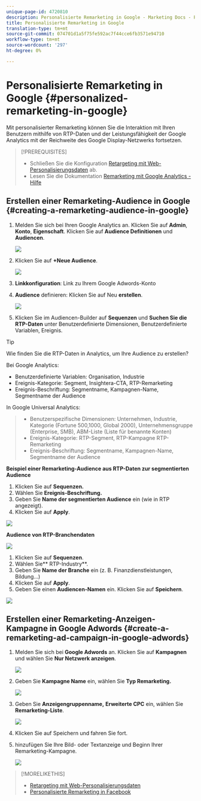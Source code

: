 ```yaml
---
unique-page-id: 4720810
description: Personalisierte Remarketing in Google - Marketing Docs - Produktdokumentation
title: Personalisierte Remarketing in Google
translation-type: tm+mt
source-git-commit: 074701d1a5f75fe592ac7f44cce6fb3571e94710
workflow-type: tm+mt
source-wordcount: '297'
ht-degree: 0%

---
```



# Personalisierte Remarketing in Google {#personalized-remarketing-in-google}

Mit personalisierter Remarketing können Sie die Interaktion mit Ihren Benutzern mithilfe von RTP-Daten und der Leistungsfähigkeit der Google Analytics mit der Reichweite des Google Display-Netzwerks fortsetzen.

>[!PREREQUISITES]
>
>* Schließen Sie die Konfiguration [Retargeting mit Web-Personalisierungsdaten](retargeting-with-web-personalization-data.md) ab.
>* Lesen Sie die Dokumentation [Remarketing mit Google Analytics - Hilfe](https://support.google.com/analytics/topic/2611283?hl=en&amp;ref_topic=3413645)

>



## Erstellen einer Remarketing-Audience in Google {#creating-a-remarketing-audience-in-google}

1. Melden Sie sich bei Ihren Google Analytics an. Klicken Sie auf **Admin**, **Konto**, **Eigenschaft**. Klicken Sie auf **Audience Definitionen** und **Audiencen**.

   ![](assets/remarketing-ga-screenshots.jpg)

1. Klicken Sie auf **+Neue Audience**.

   ![](assets/image2015-1-15-17-3a26-3a40.png)

1. **Linkkonfiguration**: Link zu Ihrem Google Adwords-Konto
1. **Audience** definieren: Klicken Sie auf Neu  **erstellen**.

   ![](assets/image2015-1-15-17-3a32-3a4.png)

1. Klicken Sie im Audiencen-Builder auf **Sequenzen** und **Suchen Sie die RTP-Daten** unter Benutzerdefinierte Dimensionen, Benutzerdefinierte Variablen, Ereignis.

>[!TIP]
>
>Wie finden Sie die RTP-Daten in Analytics, um Ihre Audience zu erstellen?
>
>Bei Google Analytics:
>
>* Benutzerdefinierte Variablen: Organisation, Industrie
>* Ereignis-Kategorie: Segment, Insightera-CTA, RTP-Remarketing
>* Ereignis-Beschriftung: Segmentname, Kampagnen-Name, Segmentname der Audience

>
>
In Google Universal Analytics:
>
>* Benutzerspezifische Dimensionen: Unternehmen, Industrie, Kategorie (Fortune 500,1000, Global 2000), Unternehmensgruppe (Enterprise, SMB), ABM-Liste (Liste für benannte Konten)
>* Ereignis-Kategorie: RTP-Segment, RTP-Kampagne RTP-Remarketing
>* Ereignis-Beschriftung: Segmentname, Kampagnen-Name, Segmentname der Audience

>



**Beispiel einer Remarketing-Audience aus RTP-Daten zur segmentierten Audience**

1. Klicken Sie auf **Sequenzen.**
1. Wählen Sie **Ereignis-Beschriftung.**
1. Geben Sie **Name der segmentierten Audience** ein (wie in RTP angezeigt).
1. Klicken Sie auf **Apply**.

![](assets/image2015-2-10-14-3a51-3a43.png)

**Audience von RTP-Branchendaten**

![](assets/image2015-1-15-17-3a36-3a5.png)

1. Klicken Sie auf **Sequenzen**.
1. Wählen Sie** RTP-Industry**.
1. Geben Sie **Name der Branche** ein (z. B. Finanzdienstleistungen, Bildung...)
1. Klicken Sie auf **Apply**.
1. Geben Sie einen **Audiencen-Namen** ein. Klicken Sie auf **Speichern**.

![](assets/image2015-1-15-18-3a29-3a16.png)

## Erstellen einer Remarketing-Anzeigen-Kampagne in Google Adwords {#create-a-remarketing-ad-campaign-in-google-adwords}

1. Melden Sie sich bei **Google Adwords** an. Klicken Sie auf **Kampagnen** und wählen Sie **Nur Netzwerk anzeigen**.

   ![](assets/image2015-1-15-18-3a31-3a58.png)

1. Geben Sie **Kampagne Name** ein, wählen Sie **Typ Remarketing.**

   ![](assets/image2015-1-15-18-3a35-3a7.png)

1. Geben Sie **Anzeigengruppenname,** **Erweiterte CPC** ein, wählen Sie **Remarketing-Liste**.

   ![](assets/image2015-1-15-18-3a51-3a57.png)

1. Klicken Sie auf Speichern und fahren Sie fort.
1. hinzufügen Sie Ihre Bild- oder Textanzeige und Beginn Ihrer Remarketing-Kampagne.

   ![](assets/image2015-1-15-18-3a47-3a21.png)

>[!MORELIKETHIS]
>
>* [Retargeting mit Web-Personalisierungsdaten](retargeting-with-web-personalization-data.md)
>* [Personalisierte Remarketing in Facebook](personalized-remarketing-in-facebook.md)

